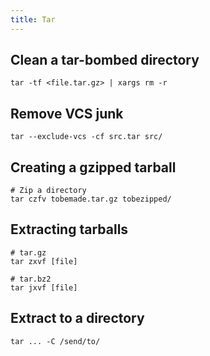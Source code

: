 ```yaml
---
title: Tar
---
```


## Clean a tar-bombed directory

```
tar -tf <file.tar.gz> | xargs rm -r
```

## Remove VCS junk

```
tar --exclude-vcs -cf src.tar src/
```

## Creating a gzipped tarball

```
# Zip a directory
tar czfv tobemade.tar.gz tobezipped/
```

## Extracting tarballs

```
# tar.gz
tar zxvf [file]

# tar.bz2
tar jxvf [file]
```

## Extract to a directory

```
tar ... -C /send/to/
```
